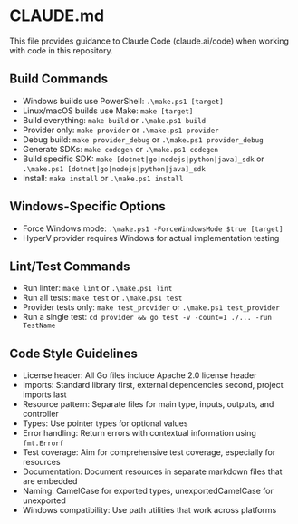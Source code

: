 # CLAUDE.md

This file provides guidance to Claude Code (claude.ai/code) when working with code in this repository.

## Build Commands
- Windows builds use PowerShell: `.\make.ps1 [target]`
- Linux/macOS builds use Make: `make [target]`
- Build everything: `make build` or `.\make.ps1 build`
- Provider only: `make provider` or `.\make.ps1 provider`
- Debug build: `make provider_debug` or `.\make.ps1 provider_debug`
- Generate SDKs: `make codegen` or `.\make.ps1 codegen`
- Build specific SDK: `make [dotnet|go|nodejs|python|java]_sdk` or `.\make.ps1 [dotnet|go|nodejs|python|java]_sdk`
- Install: `make install` or `.\make.ps1 install`

## Windows-Specific Options
- Force Windows mode: `.\make.ps1 -ForceWindowsMode $true [target]`
- HyperV provider requires Windows for actual implementation testing

## Lint/Test Commands
- Run linter: `make lint` or `.\make.ps1 lint`
- Run all tests: `make test` or `.\make.ps1 test`
- Provider tests only: `make test_provider` or `.\make.ps1 test_provider`
- Run a single test: `cd provider && go test -v -count=1 ./... -run TestName`

## Code Style Guidelines
- License header: All Go files include Apache 2.0 license header
- Imports: Standard library first, external dependencies second, project imports last
- Resource pattern: Separate files for main type, inputs, outputs, and controller
- Types: Use pointer types for optional values
- Error handling: Return errors with contextual information using `fmt.Errorf`
- Test coverage: Aim for comprehensive test coverage, especially for resources
- Documentation: Document resources in separate markdown files that are embedded
- Naming: CamelCase for exported types, unexportedCamelCase for unexported
- Windows compatibility: Use path utilities that work across platforms